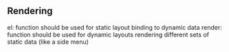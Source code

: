 Rendering
-------------------------------

el: function should be used for static layout binding to dynamic data
render: function should be used for dynamic layouts rendering different sets of static data (like a side menu)
